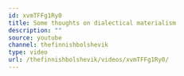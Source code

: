 ```yaml
---
id: xvmTFFg1Ry0
title: Some thoughts on dialectical materialism
description: ""
source: youtube
channel: thefinnishbolshevik
type: video
url: /thefinnishbolshevik/videos/xvmTFFg1Ry0/
---
```

